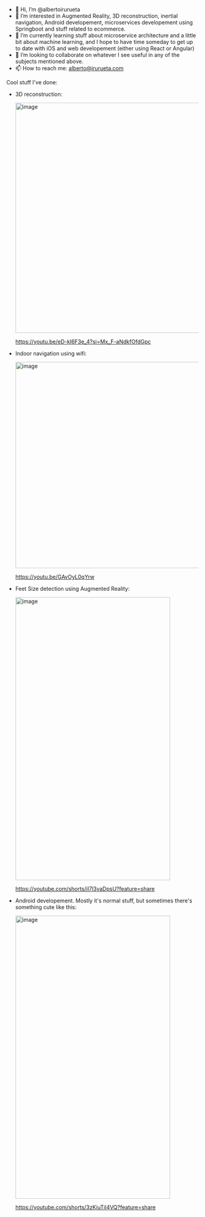 - 👋 Hi, I’m @albertoirurueta
- 👀 I’m interested in Augmented Reality, 3D reconstruction, inertial navigation, Android developement, microservices developement using Springboot and stuff related to ecommerce.
- 🌱 I’m currently learning stuff about microservice architecture and a little bit about machine learning, and I hope to have time someday to get up to date with iOS and web developement (either using React or Angular)
- 💞️ I’m looking to collaborate on whatever I see useful in any of the subjects mentioned above.
- 📫 How to reach me: alberto@irurueta.com

Cool stuff I've done:
- 3D reconstruction:

  [<img width="796" height="603" alt="image" src="https://github.com/user-attachments/assets/1abaea80-5223-478b-a735-c28dc4e045ab" />](https://youtu.be/eD-kI6F3e_4?si=Mx_F-aNdkfOfdGpc)

  https://youtu.be/eD-kI6F3e_4?si=Mx_F-aNdkfOfdGpc

- Indoor navigation using wifi:

  [<img width="944" height="540" alt="image" src="https://github.com/user-attachments/assets/dcaffd3e-8c2e-4a19-8e1c-4c6ff6449ae7" />](https://youtu.be/GAvOyL0qYrw)

  https://youtu.be/GAvOyL0qYrw
  
- Feet Size detection using Augmented Reality:

  [<img width="405" height="741" alt="image" src="https://github.com/user-attachments/assets/4df2887c-0d31-4f0b-9f63-9453ede79d03" />](https://youtube.com/shorts/iI7l3vaDpsU?feature=share)

  https://youtube.com/shorts/iI7l3vaDpsU?feature=share
  
- Android developement. Mostly it's normal stuff, but sometimes there's something cute like this:

  [<img width="405" height="741" alt="image" src="https://github.com/user-attachments/assets/fe424241-eaef-459b-b297-6cd9f6102abc" />](https://youtube.com/shorts/3zKiuTil4VQ?feature=share)

  https://youtube.com/shorts/3zKiuTil4VQ?feature=share
  
<!---
albertoirurueta/albertoirurueta is a ✨ special ✨ repository because its `README.md` (this file) appears on your GitHub profile.
You can click the Preview link to take a look at your changes.
--->
